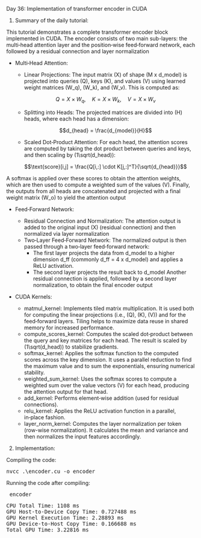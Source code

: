 Day 36: Implementation of transformer encoder in CUDA

1) Summary of the daily tutorial:

This tutorial demonstrates a complete transformer encoder block implemented in CUDA. The encoder consists of two main sub-layers: the multi‑head attention layer and the position‑wise feed‑forward network, each followed by a residual connection and layer normalization

- Multi‑Head Attention:  
  - Linear Projections: The input matrix (X) of shape (M x d_model) is projected into queries \(Q\), keys \(K\), and values \(V\) using learned weight matrices \(W_q\), \(W_k\), and \(W_v\). This is computed as:
  
  ```math
  Q = X \times W_q,\quad K = X \times W_k,\quad V = X \times W_v
  ```
  - Splitting into Heads: The projected matrices are divided into \(H\) heads, where each head has a dimension:
  
  ```math
  d_{head} = \frac{d_{model}}{H}
  ```

  - Scaled Dot‑Product Attention: For each head, the attention scores are computed by taking the dot product between queries and keys, and then scaling by (1\sqrt(d_head)):
  
  ```math
  \text{score}[i,j] = \frac{Q[i,:] \cdot K[j,:]^T}{\sqrt{d_{head}}}
  ```
  
A softmax is applied over these scores to obtain the attention weights, which are then used to compute a weighted sum of the values \(V\). Finally, the outputs from all heads are concatenated and projected with a final weight matrix \(W_o\) to yield the attention output

- Feed‑Forward Network:  
  - Residual Connection and Normalization: The attention output is added to the original input \(X\) (residual connection) and then normalized via layer normalization
  - Two‑Layer Feed‑Forward Network: The normalized output is then passed through a two‑layer feed‑forward network:
    - The first layer projects the data from d_model to a higher dimension d_ff (commonly d_ff = 4 x d_model) and applies a ReLU activation.
    - The second layer projects the result back to d_model
    Another residual connection is applied, followed by a second layer normalization, to obtain the final encoder output

- CUDA Kernels:
  - matmul_kernel: Implements tiled matrix multiplication. It is used both for computing the linear projections (i.e., \(Q\), \(K\), \(V\)) and for the feed‑forward layers. Tiling helps to maximize data reuse in shared memory for increased performance.
  - compute_scores_kernel: Computes the scaled dot‑product between the query and key matrices for each head. The result is scaled by (1\sqrt(d_head)) to stabilize gradients.
  - softmax_kernel: Applies the softmax function to the computed scores across the key dimension. It uses a parallel reduction to find the maximum value and to sum the exponentials, ensuring numerical stability.
  - weighted_sum_kernel: Uses the softmax scores to compute a weighted sum over the value vectors \(V\) for each head, producing the attention output for that head.
  - add_kernel: Performs element‑wise addition (used for residual connections).
  - relu_kernel: Applies the ReLU activation function in a parallel, in‑place fashion.
  - layer_norm_kernel: Computes the layer normalization per token (row-wise normalization). It calculates the mean and variance and then normalizes the input features accordingly.

2) Implementation:

Compiling the code:  

<pre>nvcc .\encoder.cu -o encoder</pre>

Running the code after compiling: 

<pre> encoder </pre>

<pre>CPU Total Time: 1108 ms
GPU Host-to-Device Copy Time: 0.727488 ms
GPU Kernel Execution Time: 2.28893 ms
GPU Device-to-Host Copy Time: 0.166688 ms
Total GPU Time: 3.22816 ms</pre>